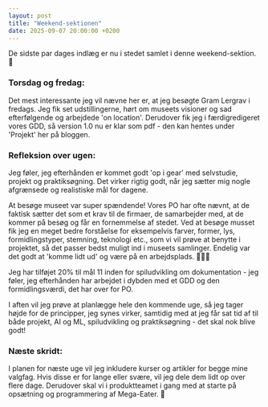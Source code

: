 ```yaml
---
layout: post
title: "Weekend-sektionen"
date: 2025-09-07 20:00:00 +0200
---
```


De sidste par dages indlæg er nu i stedet samlet i denne weekend-sektion. 📰

### Torsdag og fredag:

Det mest interessante jeg vil nævne her er, at jeg besøgte Gram Lergrav i fredags. Jeg fik set udstillingerne, hørt om museets visioner og sad efterfølgende og arbejdede 'on location'. Derudover fik jeg i færdigredigeret vores GDD, så version 1.0 nu er klar som pdf - den kan hentes under 'Projekt' her på bloggen.

### Refleksion over ugen:

Jeg føler, jeg efterhånden er kommet godt 'op i gear' med selvstudie, projekt og praktiksøgning. Det virker rigtig godt, når jeg sætter mig nogle afgrænsede og realistiske mål for dagene.

At besøge museet var super spændende! Vores PO har ofte nævnt, at de faktisk sætter det som et krav til de firmaer, de samarbejder med, at de kommer på besøg og får en fornemmelse af stedet. Ved at besøge musset fik jeg en meget bedre forståelse for eksempelvis farver, former, lys, formidlingstyper, stemning, teknologi etc., som vi vil prøve at benytte i projektet, så det passer bedst muligt ind i museets samlinger. Endelig var det godt at 'komme lidt ud' og være på en arbejdsplads. 🦴🐚📗

Jeg har tilføjet 20% til mål 11 inden for spiludvikling om dokumentation - jeg føler, jeg efterhånden har arbejdet i dybden med et GDD og den formidlingsværdi, det har over for PO.

I aften vil jeg prøve at planlægge hele den kommende uge, så jeg tager højde for de principper, jeg synes virker, samtidig med at jeg får sat tid af til både projekt, AI og ML, spiludvikling og praktiksøgning - det skal nok blive godt!

### Næste skridt:

I planen for næste uge vil jeg inkludere kurser og artikler for begge mine valgfag. Hvis disse er for lange eller svære, vil jeg dele dem lidt op over flere dage. Derudover skal vi i produktteamet i gang med at starte på opsætning og programmering af Mega-Eater. 🦈
